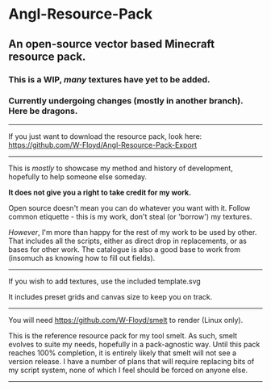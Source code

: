 # Angl-Resource-Pack
## An open-source vector based Minecraft resource pack.
### This is a WIP, *many* textures have yet to be added.
### Currently undergoing changes (mostly in another branch). Here be dragons.

***

If you just want to download the resource pack, look here: https://github.com/W-Floyd/Angl-Resource-Pack-Export

***

This is *mostly* to showcase my method and history of development, hopefully to help someone else someday.  

**It does not give you a right to take credit for my work.**

Open source doesn't mean you can do whatever you want with it. Follow common etiquette - this is my work, don't steal (or 'borrow') my textures.  

*However*, I'm more than happy for the rest of my work to be used by other. That includes all the scripts, either as direct drop in replacements, or as bases for other work. The catalogue is also a good base to work from (insomuch as knowing how to fill out fields).

***

If you wish to add textures, use the included template.svg  

It includes preset grids and canvas size to keep you on track.

***

You will need https://github.com/W-Floyd/smelt to render (Linux only).  

This is the reference resource pack for my tool smelt. As such, smelt evolves to suite my needs, hopefully in a pack-agnostic way. Until this pack reaches 100% completion, it is entirely likely that smelt will not see a version release. I have a number of plans that will require replacing bits of my script system, none of which I feel should be forced on anyone else.

***
